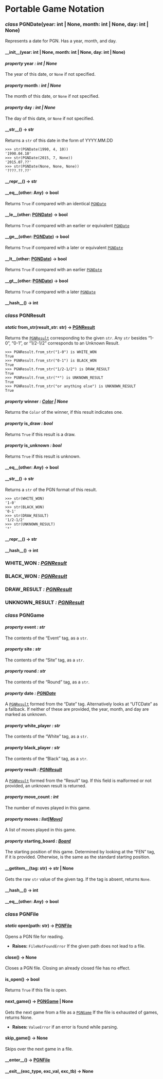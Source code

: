 # Portable Game Notation

### *class* PGNDate(year: int | None, month: int | None, day: int | None)

Represents a date for PGN. Has a year, month, and day.

#### \_\_init_\_(year: int | None, month: int | None, day: int | None)

#### *property* year *: int | None*

The year of this date, or `None` if not specified.

#### *property* month *: int | None*

The month of this date, or `None` if not specified.

#### *property* day *: int | None*

The day of this date, or `None` if not specified.

#### \_\_str_\_() → str

Returns a `str` of this date in the form of YYYY.MM.DD

```pycon
>>> str(PGNDate(1990, 4, 10))
'1990.04.10'
>>> str(PGNDate(2015, 7, None))
'2015.07.??'
>>> str(PGNDate(None, None, None))
'????.??.??'
```

#### \_\_repr_\_() → str

#### \_\_eq_\_(other: Any) → bool

Returns `True` if compared with an identical [`PGNDate`](#bulletchess.pgn.PGNDate)

#### \_\_le_\_(other: [PGNDate](#bulletchess.pgn.PGNDate)) → bool

Returns `True` if compared with an earlier or equivalent [`PGNDate`](#bulletchess.pgn.PGNDate)

#### \_\_ge_\_(other: [PGNDate](#bulletchess.pgn.PGNDate)) → bool

Returns `True` if compared with a later or equivalent [`PGNDate`](#bulletchess.pgn.PGNDate)

#### \_\_lt_\_(other: [PGNDate](#bulletchess.pgn.PGNDate)) → bool

Returns `True` if compared with an earlier [`PGNDate`](#bulletchess.pgn.PGNDate)

#### \_\_gt_\_(other: [PGNDate](#bulletchess.pgn.PGNDate)) → bool

Returns `True` if compared with a later [`PGNDate`](#bulletchess.pgn.PGNDate)

#### \_\_hash_\_() → int

### *class* PGNResult

#### *static* from_str(result_str: str) → [PGNResult](#bulletchess.pgn.PGNResult)

Returns the [`PGNResult`](#bulletchess.pgn.PGNResult) corresponding to the given `str`.
Any `str` besides “1-0”, “0-1”, or “1/2-1/2” corresponds to an Unknown Result.

```pycon
>>> PGNResult.from_str("1-0") is WHITE_WON
True
>>> PGNResult.from_str("0-1") is BLACK_WON
True
>>> PGNResult.from_str("1/2-1/2") is DRAW_RESULT
True
>>> PGNResult.from_str("*") is UNKNOWN_RESULT
True
>>> PGNResult.from_str("or anything else") is UNKNOWN_RESULT
True
```

#### *property* winner *: [Color](main.md#bulletchess.main.Color) | None*

Returns the `Color` of the winner, if this result indicates one.

#### *property* is_draw *: bool*

Returns `True` if this result is a draw.

#### *property* is_unknown *: bool*

Returns `True` if this result is unknown.

#### \_\_eq_\_(other: Any) → bool

#### \_\_str_\_() → str

Returns a `str` of the PGN format of this result.

```pycon
>>> str(WHITE_WON)
'1-0'
>>> str(BLACK_WON)
'0-1'
>>> str(DRAW_RESULT)
'1/2-1/2'
>>> str(UNKNOWN_RESULT)
'*'
```

#### \_\_repr_\_() → str

#### \_\_hash_\_() → int

### WHITE_WON *: [PGNResult](#bulletchess.pgn.PGNResult)*

### BLACK_WON *: [PGNResult](#bulletchess.pgn.PGNResult)*

### DRAW_RESULT *: [PGNResult](#bulletchess.pgn.PGNResult)*

### UNKNOWN_RESULT *: [PGNResult](#bulletchess.pgn.PGNResult)*

### *class* PGNGame

#### *property* event *: str*

The contents of the “Event” tag, as a `str`.

#### *property* site *: str*

The contents of the “Site” tag, as a `str`.

#### *property* round *: str*

The contents of the “Round” tag, as a `str`.

#### *property* date *: [PGNDate](#bulletchess.pgn.PGNDate)*

A [`PGNResult`](#bulletchess.pgn.PGNResult) formed from the “Date” tag. Alternatively looks 
at “UTCDate” as a fallback. If neither of these are provided, 
the year, month, and day are marked as unknown.

#### *property* white_player *: str*

The contents of the “White” tag, as a `str`.

#### *property* black_player *: str*

The contents of the “Black” tag, as a `str`.

#### *property* result *: [PGNResult](#bulletchess.pgn.PGNResult)*

A [`PGNResult`](#bulletchess.pgn.PGNResult) formed from the “Result” tag.
If this field is malformed or not provided, an unknown
result is returned.

#### *property* move_count *: int*

The number of moves played in this game.

#### *property* moves *: list[[Move](main.md#bulletchess.main.Move)]*

A list of moves played in this game.

#### *property* starting_board *: [Board](main.md#bulletchess.main.Board)*

The starting position of this game. Determined by looking at the
“FEN” tag, if it is provided. Otherwise, is the same as the standard starting position.

#### \_\_getitem_\_(tag: str) → str | None

Gets the raw `str` value of the given tag. If the tag is absent,
returns `None`.

#### \_\_hash_\_() → int

#### \_\_eq_\_(other: Any) → bool

### *class* PGNFile

#### *static* open(path: str) → [PGNFile](#bulletchess.pgn.PGNFile)

Opens a PGN file for reading.

* **Raises:**
  `FileNotFoundError` If the given path does not lead to a file.

#### close() → None

Closes a PGN file. Closing an already closed file has no effect.

#### is_open() → bool

Returns `True` if this file is open.

#### next_game() → [PGNGame](#bulletchess.pgn.PGNGame) | None

Gets the next game from a file as a [`PGNGame`](#bulletchess.pgn.PGNGame)
If the file is exhausted of games, returns None.

* **Raises:**
  `ValueError` if an error is found while parsing.

#### skip_game() → None

Skips over the next game in a file.

#### \_\_enter_\_() → [PGNFile](#bulletchess.pgn.PGNFile)

#### \_\_exit_\_(exc_type, exc_val, exc_tb) → None
